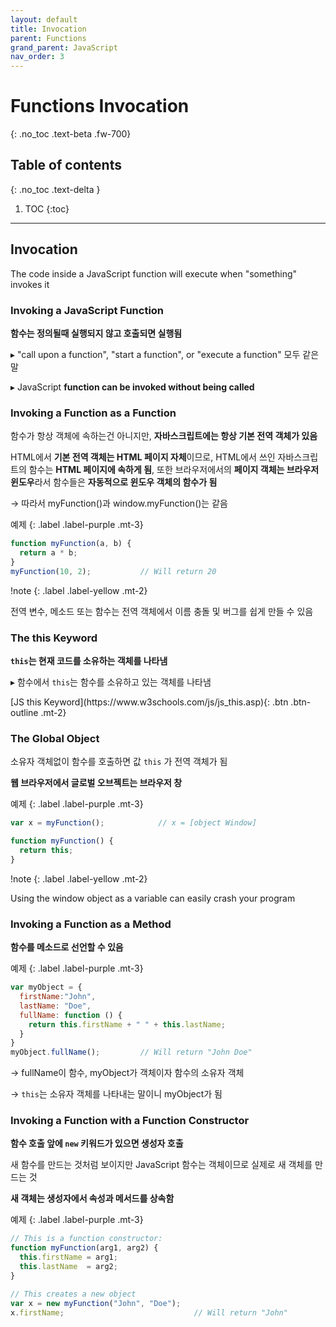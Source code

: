 ```yaml
---
layout: default
title: Invocation
parent: Functions
grand_parent: JavaScript
nav_order: 3
---
```


# Functions Invocation
{: .no_toc .text-beta .fw-700}

## Table of contents
{: .no_toc .text-delta }

1. TOC
{:toc}

---

## Invocation

The code inside a JavaScript function will execute when "something" invokes it

### Invoking a JavaScript Function

**함수는 정의될때 실행되지 않고 호출되면 실행됨**

&#9656; "call upon a function", "start a function", or "execute a function" 모두 같은 말

&#9656; JavaScript **function can be invoked without being called**

### Invoking a Function as a Function

함수가 항상 객체에 속하는건 아니지만, **자바스크립트에는 항상 기본 전역 객체가 있음**

HTML에서 **기본 전역 객체는 HTML 페이지 자체**이므로, HTML에서 쓰인 자바스크립트의 함수는 **HTML 페이지에 속하게 됨**, 또한 브라우저에서의 **페이지 객체는 브라우저 윈도우**라서 함수들은 **자동적으로 윈도우 객체의 함수가 됨**

&#8594; 따라서 myFunction()과 window.myFunction()는 같음

예제
{: .label .label-purple .mt-3}
```js
function myFunction(a, b) {
  return a * b;
}
myFunction(10, 2);           // Will return 20
```

!note
{: .label .label-yellow .mt-2}
<div class="code-example" markdown="1">
전역 변수, 메소드 또는 함수는 전역 객체에서 이름 충돌 및 버그를 쉽게 만들 수 있음
</div>

### The this Keyword

**`this`는 현재 코드를 소유하는 객체를 나타냄**

&#9656; 함수에서 `this`는 함수를 소유하고 있는 객체를 나타냄

<span class="fs-2">
[JS this Keyword](https://www.w3schools.com/js/js_this.asp){: .btn  .btn-outline .mt-2}
</span>

### The Global Object

소유자 객체없이 함수를 호출하면 값 `this` 가 전역 객체가 됨

**웹 브라우저에서 글로벌 오브젝트는 브라우저 창**

예제
{: .label .label-purple .mt-3}
```js
var x = myFunction();            // x = [object Window]

function myFunction() {
  return this;
}
```

!note
{: .label .label-yellow .mt-2}
<div class="code-example" markdown="1">
Using the window object as a variable can easily crash your program
</div>

### Invoking a Function as a Method

**함수를 메소드로 선언할 수 있음**

예제
{: .label .label-purple .mt-3}
```js
var myObject = {
  firstName:"John",
  lastName: "Doe",
  fullName: function () {
    return this.firstName + " " + this.lastName;
  }
}
myObject.fullName();         // Will return "John Doe"
```

&#8594; fullName이 함수, myObject가 객체이자 함수의 소유자 객체

&#8594; `this`는 소유자 객체를 나타내는 말이니 myObject가 됨

### Invoking a Function with a Function Constructor

**함수 호출 앞에 `new` 키워드가 있으면 생성자 호출**

새 함수를 만드는 것처럼 보이지만 JavaScript 함수는 객체이므로 실제로 새 객체를 만드는 것

**새 객체는 생성자에서 속성과 메서드를 상속함**

예제
{: .label .label-purple .mt-3}
```js
// This is a function constructor:
function myFunction(arg1, arg2) {
  this.firstName = arg1;
  this.lastName  = arg2;
}

// This creates a new object
var x = new myFunction("John", "Doe");
x.firstName;                             // Will return "John"
```

